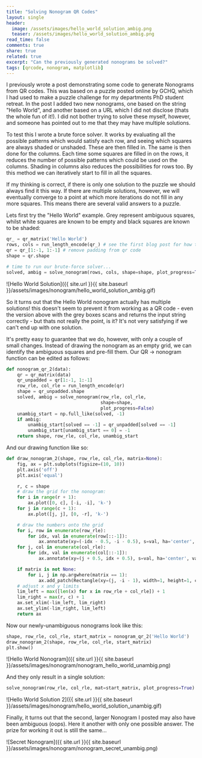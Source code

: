 ```yaml
---
title: "Solving Nonogram QR Codes"
layout: single
header:
  image: /assets/images/hello_world_solution_ambig.png
  teaser: /assets/images/hello_world_solution_ambig.png
read_time: false
comments: true
share: true
related: true
excerpt: "Can the previously generated nonograms be solved?"
tags: [qrcode, nonogram, matplotlib]
---
```


I previously wrote a post demonstrating some code to generate Nonograms from QR codes. This was based on a puzzle posted online by GCHQ, which I had used to make a puzzle challenge for my departments PhD student retreat. In the post I added two new nonograms, one based on the string "Hello World", and another based on a URL which I did not disclose (thats the whole fun of it!). I did not bother trying to solve these myself, however, and someone has pointed out to me that they may have multiple solutions.

To test this I wrote a brute force solver. It works by evaluating all the possible patterns which would satisfy each row, and seeing which squares are always shaded or unshaded. These are then filled in. The same is then done for the columns. Each time some squares are filled in on the rows, it reduces the number of possible patterns which could be used on the columns. Shading in columns also reduces the possibilities for rows too. By this method we can iteratively start to fill in all the squares.

If my thinking is correct, if there is only one solution to the puzzle we should always find it this way. If there are multiple solutions, however, we will eventually converge to a point at which more iterations do not fill in any more squares. This means there are several valid answers to a puzzle.

Lets first try the "Hello World" example. Grey represent ambiguous squares, whilst white squares are known to be empty and black squares are known to be shaded:

```python
qr_ = qr_matrix('Hello World') 
rows, cols = run_length_encode(qr_) # see the first blog post for how this function works
qr = qr_[1:-1, 1:-1] # remove padding from qr code
shape = qr.shape

# time to run our brute-force solver...
solved, ambig = solve_nonogram(rows, cols, shape=shape, plot_progress=True)
```

![Hello World Solution]({{ site.url }}{{ site.baseurl }}/assets/images/nonogram/hello_world_solution_ambig.gif)

So it turns out that the Hello World nonogram actually has multiple solutions! this doesn't seem to prevent it from working as a QR code - even the version above with the grey boxes scans and returns the input string correctly - but thats not really the point, is it? It's not very satisfying if we can't end up with one solution.

It's pretty easy to guarantee that we do, however, with only a couple of small changes. Instead of drawing the nonogram as an empty grid, we can identify the ambiguous squares and pre-fill them. Our QR -> nonogram function can be edited as follows:

```python
def nonogram_qr_2(data):
    qr = qr_matrix(data)
    qr_unpadded = qr[1:-1, 1:-1]
    row_rle, col_rle = run_length_encode(qr)
    shape = qr_unpadded.shape
    solved, ambig = solve_nonogram(row_rle, col_rle,
                                   shape=shape,
                                   plot_progress=False)
    unambig_start = np.full_like(solved, -1)
    if ambig:
        unambig_start[solved == -1] = qr_unpadded[solved == -1]
        unambig_start[unambig_start == 0] = -1
    return shape, row_rle, col_rle, unambig_start
```

And our drawing function like so:

```python
def draw_nonogram_2(shape, row_rle, col_rle, matrix=None):
    fig, ax = plt.subplots(figsize=(10, 10))
    plt.axis('off')
    plt.axis('equal')

    r, c = shape
    # draw the grid for the nonogram:
    for i in range(r + 1):
        ax.plot([0, c], [-i, -i], 'k-')
    for j in range(c + 1):
        ax.plot([j, j], [0, -r], 'k-')

    # draw the numbers onto the grid
    for i, row in enumerate(row_rle):
        for idx, val in enumerate(row[::-1]):
            ax.annotate(xy=(-idx - 0.5, -i - 0.5), s=val, ha='center', va='center')
    for j, col in enumerate(col_rle):
        for idx, val in enumerate(col[::-1]):
            ax.annotate(xy=(j + 0.5, idx + 0.5), s=val, ha='center', va='center')

    if matrix is not None:
        for i, j in np.argwhere(matrix == 1):
            ax.add_patch(Rectangle(xy=(j, -i - 1), width=1, height=1, color='k'))
    # adjust x and y limits
    lim_left = max([len(x) for x in row_rle + col_rle]) + 1
    lim_right = max(r, c) + 1
    ax.set_xlim(-lim_left, lim_right)
    ax.set_ylim(-lim_right, lim_left)
    return ax
```

Now our newly-unambiguous nonograms look like this:

```python
shape, row_rle, col_rle, start_matrix = nonogram_qr_2('Hello World')
draw_nonogram_2(shape, row_rle, col_rle, start_matrix)
plt.show()
```

![Hello World Nonogram]({{ site.url }}{{ site.baseurl }}/assets/images/nonogram/nonogram_hello_world_unambig.png)

And they only result in a single solution:

```python
solve_nonogram(row_rle, col_rle, mat=start_matrix, plot_progress=True)
```

![Hello World Solution 2]({{ site.url }}{{ site.baseurl }}/assets/images/nonogram/hello_world_solution_unambig.gif)

Finally, it turns out that the second, larger Nonogram I posted may also have been ambiguous (oops). Here it another with only one possible answer. The prize for working it out is still the same...

![Secret Nonogram]({{ site.url }}{{ site.baseurl }}/assets/images/nonogram/nonogram_secret_unambig.png)
